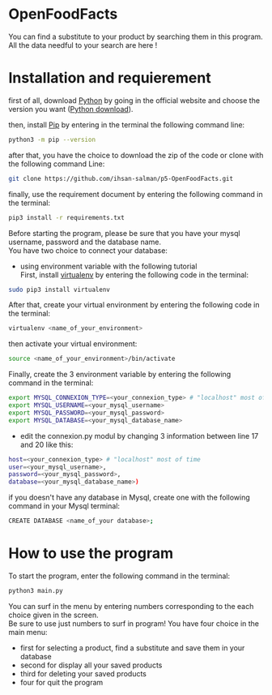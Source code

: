 # OpenFoodFacts 

You can find a substitute to your product by searching them in this program.  
All the data needful to your search are here !

#  Installation and requierement 

first of all, download [Python](https://www.python.org/) by going in the official website and choose the version you want ([Python download](https://www.python.org/downloads/)).

then, install [Pip](https://pypi.org/project/pip/) by entering in the terminal the following command line:
```bash
python3 -m pip --version
```
after that, you have the choice to download the zip of the code or clone with the following command Line:
```bash
git clone https://github.com/ihsan-salman/p5-OpenFoodFacts.git
```

finally, use the requirement document by entering the following command in the terminal:
```bash
pip3 install -r requirements.txt
```
Before starting the program, please be sure that you have your mysql username, password and the database name.  
You have two choice to connect your database:  
- using environment variable with the following tutorial  
First, install [virtualenv](https://pypi.org/project/virtualenv/) by entering the following code in the terminal:
```bash
sudo pip3 install virtualenv 
```
After that, create your virtual environment by entering the following code in the terminal:
```bash
virtualenv <name_of_your_environment>
```
then activate your virtual environment:
```bash
source <name_of_your_environment>/bin/activate
```
Finally, create the 3 environment variable by entering the following command in the terminal:
```bash
export MYSQL_CONNEXION_TYPE=<your_connexion_type> # "localhost" most of time
export MYSQL_USERNAME=<your_mysql_username>
export MYSQL_PASSWORD=<your_mysql_password>
export MYSQL_DATABASE=<your_mysql_database_name>
```
- edit the connexion.py modul by changing 3 information between line 17 and 20 like this:
```bash
host=<your_connexion_type> # "localhost" most of time
user=<your_mysql_username>,
password=<your_mysql_password>,
database=<your_mysql_database_name>)
```  
if you doesn't have any database in Mysql, create one with the following command in your Mysql terminal:
```bash
CREATE DATABASE <name_of_your database>;
```

# How to use the program

To start the program, enter the following command in the terminal:
```bash
python3 main.py
```

You can surf in the menu by entering numbers corresponding to the each choice given in the screen.  
Be sure to use just numbers to surf in program!
You have four choice in the main menu:  
- first for selecting a product, find a substitute and save them in your database  
- second for display all your saved products  
- third for deleting your saved products  
- four for quit the program
